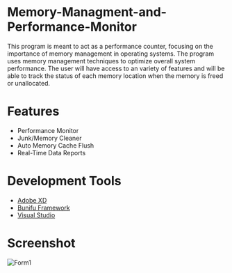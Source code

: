# Memory-Managment-and-Performance-Monitor
This program is meant to act as a performance counter, focusing on the importance of memory management in operating systems. The program uses memory management techniques to optimize overall system performance. The user will have access to an variety of features and will be able to track the status of each memory location when the memory is freed or unallocated. 
# Features
* Performance Monitor
* Junk/Memory Cleaner
* Auto Memory Cache Flush
* Real-Time Data Reports
# Development Tools
* [Adobe XD](https://www.adobe.com/products/xd.html)
* [Bunifu Framework](https://bunifuframework.com/)
* [Visual Studio](https://visualstudio.microsoft.com/)

# Screenshot
![Form1](https://user-images.githubusercontent.com/68661362/88252837-a043d600-cc7d-11ea-8a58-39ed769fd5fe.PNG)

